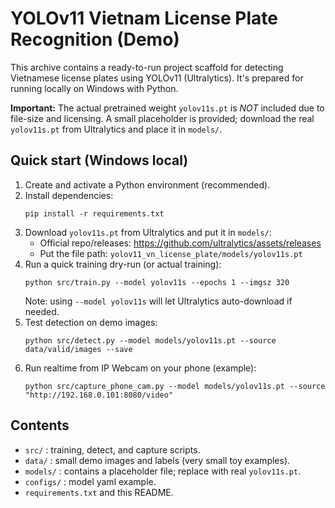 # YOLOv11 Vietnam License Plate Recognition (Demo)

This archive contains a ready-to-run project scaffold for detecting Vietnamese license plates
using YOLOv11 (Ultralytics). It's prepared for running locally on Windows with Python.

**Important:** The actual pretrained weight `yolov11s.pt` is *NOT* included due to file-size and licensing.
A small placeholder is provided; download the real `yolov11s.pt` from Ultralytics and place it in `models/`.

## Quick start (Windows local)
1. Create and activate a Python environment (recommended).
2. Install dependencies:
   ```
   pip install -r requirements.txt
   ```
3. Download `yolov11s.pt` from Ultralytics and put it in `models/`:
   - Official repo/releases: https://github.com/ultralytics/assets/releases
   - Put the file path: `yolov11_vn_license_plate/models/yolov11s.pt`
4. Run a quick training dry-run (or actual training):
   ```
   python src/train.py --model yolov11s --epochs 1 --imgsz 320
   ```
   Note: using `--model yolov11s` will let Ultralytics auto-download if needed.
5. Test detection on demo images:
   ```
   python src/detect.py --model models/yolov11s.pt --source data/valid/images --save
   ```
6. Run realtime from IP Webcam on your phone (example):
   ```
   python src/capture_phone_cam.py --model models/yolov11s.pt --source "http://192.168.0.101:8080/video"
   ```

## Contents
- `src/` : training, detect, and capture scripts.
- `data/` : small demo images and labels (very small toy examples).
- `models/` : contains a placeholder file; replace with real `yolov11s.pt`.
- `configs/` : model yaml example.
- `requirements.txt` and this README.

